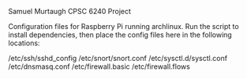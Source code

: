 Samuel Murtaugh
CPSC 6240 Project

Configuration files for Raspberry Pi running archlinux.
Run the script to install dependencies, then place the config files here in the following locations:

/etc/ssh/sshd_config
/etc/snort/snort.conf
/etc/sysctl.d/sysctl.conf
/etc/dnsmasq.conf
/etc/firewall.basic
/etc/firewall.flows
